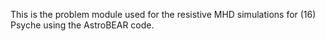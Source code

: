 This is the problem module used for the resistive MHD simulations for (16) Psyche using the AstroBEAR code.
